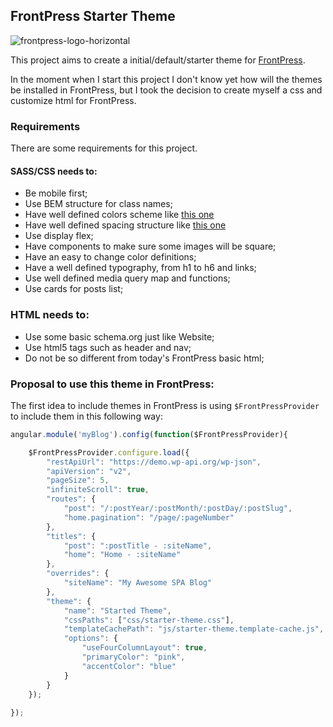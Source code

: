 ## FrontPress Starter Theme

![frontpress-logo-horizontal](https://cloud.githubusercontent.com/assets/762639/21735541/ca6f11ce-d451-11e6-88ae-291b3f82c931.png)

This project aims to create a initial/default/starter theme for [FrontPress](http://www.github.com/frontpressorg/frontpress).

In the moment when I start this project I don't know yet how will the themes be installed in FrontPress, but I took the decision to create myself a css and customize html for FrontPress.

### Requirements

There are some requirements for this project.

#### SASS/CSS needs to:

* Be mobile first;
* Use BEM structure for class names;
* Have well defined colors scheme like [this one](https://github.com/teles/nes-palette/tree/master/sass)
* Have well defined spacing structure like [this one](https://github.com/teles/teles.github.io/blob/master/_sass/helpers/_spacing.sass)
* Use display flex;
* Have components to make sure some images will be square;
* Have an easy to change color definitions;
* Have a well defined typography, from h1 to h6 and links;
* Use well defined media query map and functions;
* Use cards for posts list;

### HTML needs to:

* Use some basic schema.org just like Website;
* Use html5 tags such as header and nav;
* Do not be so different from today's FrontPress basic html;


### Proposal to use this theme in FrontPress:

The first idea to include themes in FrontPress is using `$FrontPressProvider` to include them in this following way:


```javascript
angular.module('myBlog').config(function($FrontPressProvider){

	$FrontPressProvider.configure.load({
		"restApiUrl": "https://demo.wp-api.org/wp-json",
		"apiVersion": "v2",
		"pageSize": 5,
		"infiniteScroll": true,
		"routes": {
			"post": "/:postYear/:postMonth/:postDay/:postSlug",
			"home.pagination": "/page/:pageNumber"
		},
		"titles": {
			"post": ":postTitle - :siteName",
			"home": "Home - :siteName"
		},
		"overrides": {
			"siteName": "My Awesome SPA Blog"
		},
		"theme": {
			"name": "Started Theme",
			"cssPaths": ["css/starter-theme.css"],
			"templateCachePath": "js/starter-theme.template-cache.js",
			"options": {
				"useFourColumnLayout": true,
				"primaryColor": "pink",
				"accentColor": "blue"
			}
		}
	});
	
});

```

